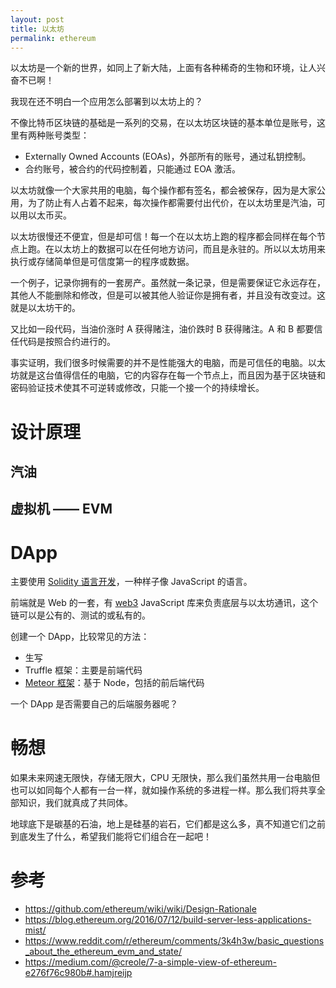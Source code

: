 ```yaml
---
layout: post
title: 以太坊
permalink: ethereum
---
```

以太坊是一个新的世界，如同上了新大陆，上面有各种稀奇的生物和环境，让人兴奋不已啊！

我现在还不明白一个应用怎么部署到以太坊上的？

不像比特币区块链的基础是一系列的交易，在以太坊区块链的基本单位是账号，这里有两种账号类型：

- Externally Owned Accounts (EOAs)，外部所有的账号，通过私钥控制。
- 合约账号，被合约的代码控制着，只能通过 EOA 激活。

以太坊就像一个大家共用的电脑，每个操作都有签名，都会被保存，因为是大家公用，为了防止有人占着不起来，每次操作都需要付出代价，在以太坊里是汽油，可以用以太币买。

以太坊很慢还不便宜，但是却可信！每一个在以太坊上跑的程序都会同样在每个节点上跑。在以太坊上的数据可以在任何地方访问，而且是永驻的。所以以太坊用来执行或存储简单但是可信度第一的程序或数据。

一个例子，记录你拥有的一套房产。虽然就一条记录，但是需要保证它永远存在，其他人不能删除和修改，但是可以被其他人验证你是拥有者，并且没有改变过。这就是以太坊干的。

又比如一段代码，当油价涨时 A 获得赌注，油价跌时 B 获得赌注。A 和 B 都要信任代码是按照合约进行的。

事实证明，我们很多时候需要的并不是性能强大的电脑，而是可信任的电脑。以太坊就是这台值得信任的电脑，它的内容存在每一个节点上，而且因为基于区块链和密码验证技术使其不可逆转或修改，只能一个接一个的持续增长。

# 设计原理

## 汽油

## 虚拟机 —— EVM

# DApp
主要使用 [Solidity 语言开发]()，一种样子像 JavaScript 的语言。

前端就是 Web 的一套，有 [web3]() JavaScript 库来负责底层与以太坊通讯，这个链可以是公有的、测试的或私有的。

创建一个 DApp，比较常见的方法：

- 生写
- Truffle 框架：主要是前端代码
- [Meteor 框架](https://github.com/ethereum/wiki/wiki/Dapp-using-Meteor)：基于 Node，包括的前后端代码

一个 DApp 是否需要自己的后端服务器呢？

# 畅想
如果未来网速无限快，存储无限大，CPU 无限快，那么我们虽然共用一台电脑但也可以如同每个人都有一台一样，就如操作系统的多进程一样。那么我们将共享全部知识，我们就真成了共同体。

地球底下是碳基的石油，地上是硅基的岩石，它们都是这么多，真不知道它们之前到底发生了什么，希望我们能将它们组合在一起吧！

# 参考
- https://github.com/ethereum/wiki/wiki/Design-Rationale
- https://blog.ethereum.org/2016/07/12/build-server-less-applications-mist/
- https://www.reddit.com/r/ethereum/comments/3k4h3w/basic_questions_about_the_ethereum_evm_and_state/
- https://medium.com/@creole/7-a-simple-view-of-ethereum-e276f76c980b#.hamjreijp
